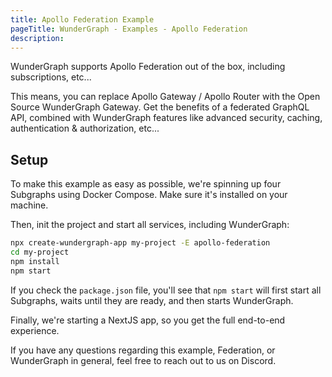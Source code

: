 ```yaml
---
title: Apollo Federation Example
pageTitle: WunderGraph - Examples - Apollo Federation
description:
---
```


WunderGraph supports Apollo Federation out of the box,
including subscriptions, etc...

This means, you can replace Apollo Gateway / Apollo Router with the Open Source WunderGraph Gateway.
Get the benefits of a federated GraphQL API,
combined with WunderGraph features like advanced security, caching, authentication & authorization, etc...

## Setup

To make this example as easy as possible,
we're spinning up four Subgraphs using Docker Compose.
Make sure it's installed on your machine.

Then, init the project and start all services, including WunderGraph:

```bash
npx create-wundergraph-app my-project -E apollo-federation
cd my-project
npm install
npm start
```

If you check the `package.json` file,
you'll see that `npm start` will first start all Subgraphs,
waits until they are ready,
and then starts WunderGraph.

Finally, we're starting a NextJS app,
so you get the full end-to-end experience.

If you have any questions regarding this example, Federation, or WunderGraph in general,
feel free to reach out to us on Discord.
